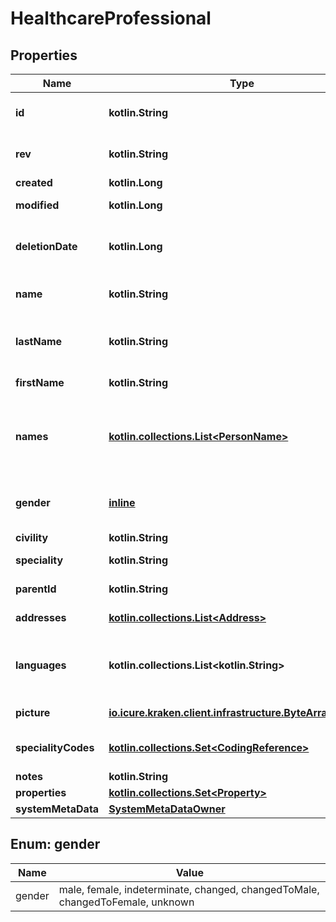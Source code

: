 
# HealthcareProfessional

## Properties
Name | Type | Description | Notes
------------ | ------------- | ------------- | -------------
**id** | **kotlin.String** | the Id of the healthcare party. We encourage using either a v4 UUID or a HL7 Id. |  [optional]
**rev** | **kotlin.String** | the revision of the healthcare party in the database, used for conflict management / optimistic locking. |  [optional]
**created** | **kotlin.Long** | creation timestamp of the object. |  [optional]
**modified** | **kotlin.Long** | last modification timestamp of the object. |  [optional]
**deletionDate** | **kotlin.Long** | the soft delete timestamp. When a healthcare professional is ”deleted“, this is set to a non null value: the moment of the deletion |  [optional]
**name** | **kotlin.String** | The full name of the healthcare party, used mainly when the healthcare party is an organization |  [optional]
**lastName** | **kotlin.String** | the lastname (surname) of the healthcare party. This is the official lastname that should be used for official administrative purposes. |  [optional]
**firstName** | **kotlin.String** | the firstname (name) of the healthcare party. |  [optional]
**names** | [**kotlin.collections.List&lt;PersonName&gt;**](PersonName.md) | the list of all names of the healthcare party, also containing the official full name information. Ordered by preference of use. First element is therefore the official name used for the healthcare party in the application |
**gender** | [**inline**](#GenderEnum) | the gender of the healthcare party: male, female, indeterminate, changed, changedToMale, changedToFemale, unknown |  [optional]
**civility** | **kotlin.String** | Mr., Ms., Pr., Dr. ... |  [optional]
**speciality** | **kotlin.String** | Medical specialty of the healthcare party |  [optional]
**parentId** | **kotlin.String** | Id of parent of the user representing the healthcare party. |  [optional]
**addresses** | [**kotlin.collections.List&lt;Address&gt;**](Address.md) | The list of addresses (with address type). |
**languages** | **kotlin.collections.List&lt;kotlin.String&gt;** | The list of languages spoken by the patient ordered by fluency (alpha-2 code http://www.loc.gov/standards/iso639-2/ascii_8bits.html). |
**picture** | [**io.icure.kraken.client.infrastructure.ByteArrayWrapper**](io.icure.kraken.client.infrastructure.ByteArrayWrapper.md) | A picture usually saved in JPEG format. |  [optional]
**specialityCodes** | [**kotlin.collections.Set&lt;CodingReference&gt;**](CodingReference.md) | Medical specialty of the healthcare party codified using FHIR or Kmehr codificaiton scheme |
**notes** | **kotlin.String** | Text notes. |  [optional]
**properties** | [**kotlin.collections.Set&lt;Property&gt;**](Property.md) |  |
**systemMetaData** | [**SystemMetaDataOwner**](SystemMetaDataOwner.md) |  |  [optional]


<a name="GenderEnum"></a>
## Enum: gender
Name | Value
---- | -----
gender | male, female, indeterminate, changed, changedToMale, changedToFemale, unknown
